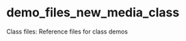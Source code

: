 demo_files_new_media_class
==========================

Class files: Reference files for class demos
